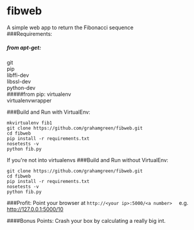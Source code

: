 # fibweb
A simple web app to return the Fibonacci sequence  
###Requirements:
##### from apt-get:
git  
pip  
libffi-dev   
libssl-dev  
python-dev  
#####from pip:
virtualenv  
virtualenvwrapper  

###Build and Run with VirtualEnv:  

```
mkvirtualenv fib1
git clone https://github.com/grahamgreen/fibweb.git 
cd fibweb
pip install -r requirements.txt
nosetests -v
python fib.py
```
If you're not into virtualenvs
###Build and Run without VirtualEnv:  
```
git clone https://github.com/grahamgreen/fibweb.git 
cd fibweb
pip install -r requirements.txt
nosetests -v
python fib.py
```

###Profit:
Point your browser at `http://<your ip>:5000/<a number>  `
e.g. http://127.0.0.1:5000/10  


####Bonus Points:
Crash your box by calculating a really big int.
